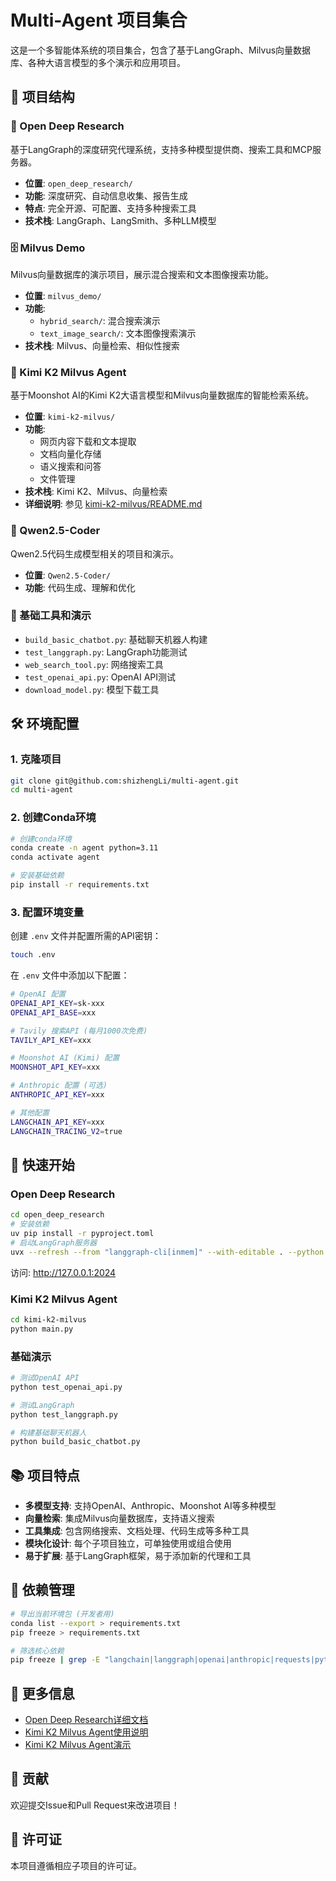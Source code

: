 # Multi-Agent 项目集合

这是一个多智能体系统的项目集合，包含了基于LangGraph、Milvus向量数据库、各种大语言模型的多个演示和应用项目。

## 📁 项目结构

### 🔬 Open Deep Research
基于LangGraph的深度研究代理系统，支持多种模型提供商、搜索工具和MCP服务器。
- **位置**: `open_deep_research/`
- **功能**: 深度研究、自动信息收集、报告生成
- **特点**: 完全开源、可配置、支持多种搜索工具
- **技术栈**: LangGraph、LangSmith、多种LLM模型

### 🗄️ Milvus Demo
Milvus向量数据库的演示项目，展示混合搜索和文本图像搜索功能。
- **位置**: `milvus_demo/`
- **功能**: 
  - `hybrid_search/`: 混合搜索演示
  - `text_image_search/`: 文本图像搜索演示
- **技术栈**: Milvus、向量检索、相似性搜索

### 🤖 Kimi K2 Milvus Agent
基于Moonshot AI的Kimi K2大语言模型和Milvus向量数据库的智能检索系统。
- **位置**: `kimi-k2-milvus/`
- **功能**: 
  - 网页内容下载和文本提取
  - 文档向量化存储
  - 语义搜索和问答
  - 文件管理
- **技术栈**: Kimi K2、Milvus、向量检索
- **详细说明**: 参见 [kimi-k2-milvus/README.md](kimi-k2-milvus/README.md)

### 🔧 Qwen2.5-Coder
Qwen2.5代码生成模型相关的项目和演示。
- **位置**: `Qwen2.5-Coder/`
- **功能**: 代码生成、理解和优化

### 📝 基础工具和演示
- `build_basic_chatbot.py`: 基础聊天机器人构建
- `test_langgraph.py`: LangGraph功能测试
- `web_search_tool.py`: 网络搜索工具
- `test_openai_api.py`: OpenAI API测试
- `download_model.py`: 模型下载工具

## 🛠️ 环境配置

### 1. 克隆项目
```bash
git clone git@github.com:shizhengLi/multi-agent.git
cd multi-agent
```

### 2. 创建Conda环境
```bash
# 创建conda环境
conda create -n agent python=3.11
conda activate agent

# 安装基础依赖
pip install -r requirements.txt
```

### 3. 配置环境变量
创建 `.env` 文件并配置所需的API密钥：

```bash
touch .env
```

在 `.env` 文件中添加以下配置：
```bash
# OpenAI 配置
OPENAI_API_KEY=sk-xxx
OPENAI_API_BASE=xxx

# Tavily 搜索API (每月1000次免费)
TAVILY_API_KEY=xxx

# Moonshot AI (Kimi) 配置
MOONSHOT_API_KEY=xxx

# Anthropic 配置 (可选)
ANTHROPIC_API_KEY=xxx

# 其他配置
LANGCHAIN_API_KEY=xxx
LANGCHAIN_TRACING_V2=true
```

## 🚀 快速开始

### Open Deep Research
```bash
cd open_deep_research
# 安装依赖
uv pip install -r pyproject.toml
# 启动LangGraph服务器
uvx --refresh --from "langgraph-cli[inmem]" --with-editable . --python 3.11 langgraph dev --allow-blocking
```
访问: http://127.0.0.1:2024

### Kimi K2 Milvus Agent
```bash
cd kimi-k2-milvus
python main.py
```

### 基础演示
```bash
# 测试OpenAI API
python test_openai_api.py

# 测试LangGraph
python test_langgraph.py

# 构建基础聊天机器人
python build_basic_chatbot.py
```

## 📚 项目特点

- **多模型支持**: 支持OpenAI、Anthropic、Moonshot AI等多种模型
- **向量检索**: 集成Milvus向量数据库，支持语义搜索
- **工具集成**: 包含网络搜索、文档处理、代码生成等多种工具
- **模块化设计**: 每个子项目独立，可单独使用或组合使用
- **易于扩展**: 基于LangGraph框架，易于添加新的代理和工具

## 🔧 依赖管理

```bash
# 导出当前环境包 (开发者用)
conda list --export > requirements.txt
pip freeze > requirements.txt

# 筛选核心依赖
pip freeze | grep -E "langchain|langgraph|openai|anthropic|requests|python-dotenv|tqdm|tiktoken" > requirements.txt
```

## 📖 更多信息

- [Open Deep Research详细文档](open_deep_research/README.md)
- [Kimi K2 Milvus Agent使用说明](kimi-k2-milvus/README.md)
- [Kimi K2 Milvus Agent演示](kimi-k2-milvus/demo.md)

## 🤝 贡献

欢迎提交Issue和Pull Request来改进项目！

## 📄 许可证

本项目遵循相应子项目的许可证。 